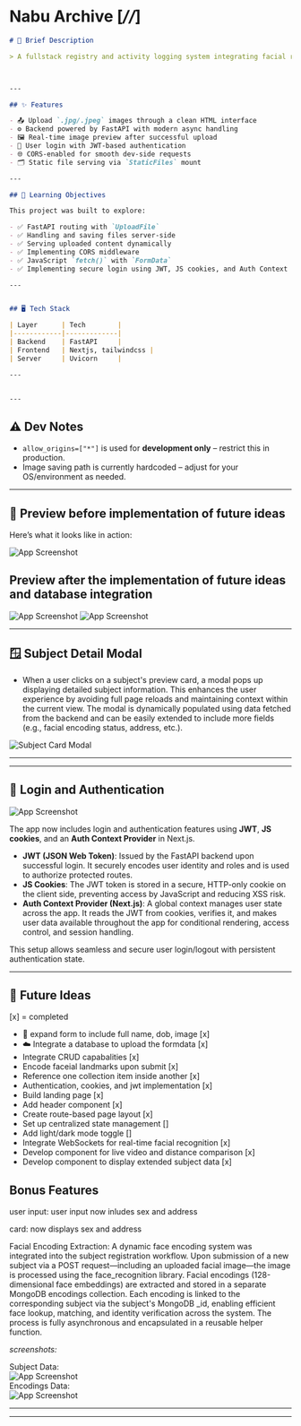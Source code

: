 # Nabu Archive [*//*]

```markdown 
# 🚀 Brief Description

> A fullstack registry and activity logging system integrating facial recognition, demographic data management, and secure API-based retrieval. Built with FastAPI, MongoDB, and a Next.js frontend, the application captures and stores facial encodings alongside personal identifiers such as name, date of birth, and address. Features include authenticated data access, CRUD operations, and facial match-based querying for demographic insights and activity tracking.



---

## ✨ Features

- 📤 Upload `.jpg/.jpeg` images through a clean HTML interface  
- ⚙️ Backend powered by FastAPI with modern async handling  
- 🖼️ Real-time image preview after successful upload  
- 🔐 User login with JWT-based authentication  
- 🌐 CORS-enabled for smooth dev-side requests  
- 🗂️ Static file serving via `StaticFiles` mount  

---

## 🧠 Learning Objectives

This project was built to explore:

- ✅ FastAPI routing with `UploadFile`  
- ✅ Handling and saving files server-side  
- ✅ Serving uploaded content dynamically  
- ✅ Implementing CORS middleware  
- ✅ JavaScript `fetch()` with `FormData`  
- ✅ Implementing secure login using JWT, JS cookies, and Auth Context in Next.js  

---


## 🖥️ Tech Stack

| Layer      | Tech        |
|------------|-------------|
| Backend    | FastAPI     |
| Frontend   | Nextjs, tailwindcss |
| Server     | Uvicorn     |

---


---
```
## ⚠️ Dev Notes

- `allow_origins=["*"]` is used for **development only** – restrict this in production.
- Image saving path is currently hardcoded – adjust for your OS/environment as needed.

---

## 📸 Preview before implementation of future ideas

Here’s what it looks like in action:

![App Screenshot](screenshots/upload_preview.png)

## Preview after the implementation of future ideas and database integration
![App Screenshot](screenshots/afterupdated1.png)
![App Screenshot](screenshots/afterupdated3.png)

---

## 🪟 Subject Detail Modal

- When a user clicks on a subject's preview card, a modal pops up displaying detailed subject information. This enhances the user experience by avoiding full page reloads and maintaining context within the current view. The modal is dynamically populated using data fetched from the backend and can be easily extended to include more fields (e.g., facial encoding status, address, etc.).

![Subject Card Modal](screenshots/subjectcard.png)

---




---

## 🔐 Login and Authentication

![App Screenshot](screenshots/login.png)

The app now includes login and authentication features using **JWT**, **JS cookies**, and an **Auth Context Provider** in Next.js.

- **JWT (JSON Web Token)**: Issued by the FastAPI backend upon successful login. It securely encodes user identity and roles and is used to authorize protected routes.
- **JS Cookies**: The JWT token is stored in a secure, HTTP-only cookie on the client side, preventing access by JavaScript and reducing XSS risk.
- **Auth Context Provider (Next.js)**: A global context manages user state across the app. It reads the JWT from cookies, verifies it, and makes user data available throughout the app for conditional rendering, access control, and session handling.

This setup allows seamless and secure user login/logout with persistent authentication state.

---

## 🧬 Future Ideas
[x] = completed

- 🧾 expand form to include full name, dob, image [x]
- ☁️ Integrate a database to upload the formdata [x]
- Integrate CRUD capabalities [x]
- Encode faceial landmarks upon submit [x]
- Reference one collection item inside another [x]
- Authentication, cookies, and jwt implementation [x]
- Build landing page [x]
- Add header component [x]
- Create route-based page layout [x]
- Set up centralized state management []
- Add light/dark mode toggle []
- Integrate WebSockets for real-time facial recognition [x]
- Develop <CaptureImage /> component for live video and distance comparison [x]
- Develop <SubjectDetails /> component to display extended subject data [x]


## Bonus Features
user input: user input now inludes sex and address<br>

card: now displays sex and address<br>

Facial Encoding Extraction:
A dynamic face encoding system was integrated into the subject registration workflow. Upon submission of a new subject via a POST request—including an uploaded facial image—the image is processed using the face_recognition library. Facial encodings (128-dimensional face embeddings) are extracted and stored in a separate MongoDB encodings collection. Each encoding is linked to the corresponding subject via the subject's MongoDB _id, enabling efficient face lookup, matching, and identity verification across the system. The process is fully asynchronous and encapsulated in a reusable helper function.
<br>

*screenshots:* <br>

Subject Data: <br>
![App Screenshot](screenshots/subjectdata.png)
<br>
Encodings Data:<br>
![App Screenshot](screenshots/encodingdata.png)

---


---

```


